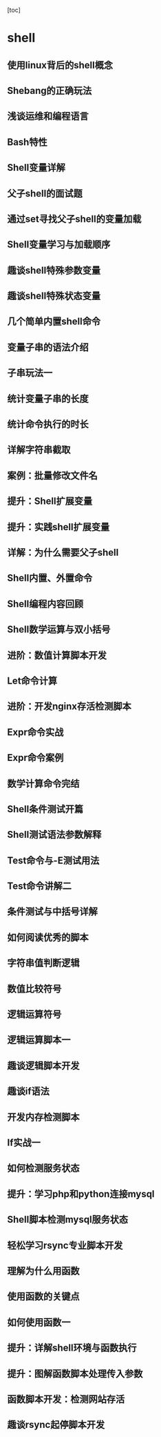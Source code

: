 [toc]

# shell



## 使用linux背后的shell概念

## Shebang的正确玩法
## 浅谈运维和编程语言

## Bash特性
## Shell变量详解
## 父子shell的面试题
## 通过set寻找父子shell的变量加载
## Shell变量学习与加载顺序
## 趣谈shell特殊参数变量
## 趣谈shell特殊状态变量
## 几个简单内置shell命令
## 变量子串的语法介绍
## 子串玩法一
## 统计变量子串的长度
## 统计命令执行的时长
## 详解字符串截取
## 案例：批量修改文件名
## 提升：Shell扩展变量
## 提升：实践shell扩展变量
## 详解：为什么需要父子shell
## Shell内置、外置命令
## Shell编程内容回顾
## Shell数学运算与双小括号
## 进阶：数值计算脚本开发
## Let命令计算
## 进阶：开发nginx存活检测脚本
## Expr命令实战
## Expr命令案例
## 数学计算命令完结
## Shell条件测试开篇
## Shell测试语法参数解释
## Test命令与-E测试用法
## Test命令讲解二
## 条件测试与中括号详解
## 如何阅读优秀的脚本
## 字符串值判断逻辑
## 数值比较符号
## 逻辑运算符号
## 逻辑运算脚本一
## 趣谈逻辑脚本开发
## 趣谈if语法
## 开发内存检测脚本
## If实战一
## 如何检测服务状态
## 提升：学习php和python连接mysql
## Shell脚本检测mysql服务状态
## 轻松学习rsync专业脚本开发
## 理解为什么用函数
## 使用函数的关键点
## 如何使用函数一
## 提升：详解shell环境与函数执行
## 提升：图解函数脚本处理传入参数
## 函数脚本开发：检测网站存活
## 趣谈rsync起停脚本开发